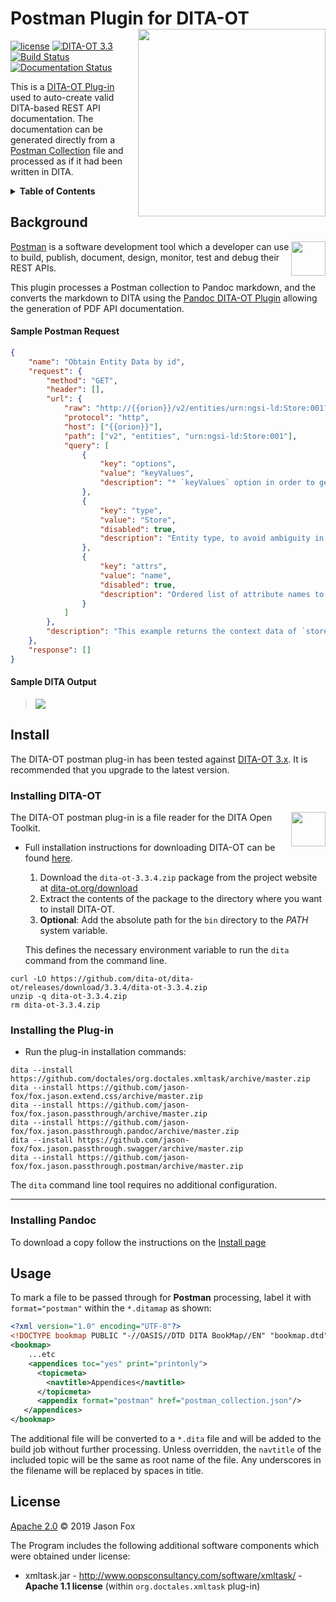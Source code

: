 # Postman Plugin for DITA-OT [<img src="https://jason-fox.github.io/fox.jason.passthrough.postman/postman.png" align="right" width="300">](http://postmandita-ot.rtfd.io/)

[![license](https://img.shields.io/github/license/jason-fox/fox.jason.passthrough.postman.svg)](http://www.apache.org/licenses/LICENSE-2.0)
[![DITA-OT 3.3](https://img.shields.io/badge/DITA--OT-3.3-blue.svg)](http://www.dita-ot.org/3.3/)
[![Build Status](https://travis-ci.org/jason-fox/fox.jason.passthrough.postman.svg?branch=master)](https://travis-ci.org/jason-fox/fox.jason.passthrough.postman)
[![Documentation Status](https://readthedocs.org/projects/postmandita-ot/badge/?version=latest)](https://postmandita-ot.readthedocs.io/en/latest/?badge=latest)

This is a [DITA-OT Plug-in](https://www.dita-ot.org/plugins) used to auto-create valid DITA-based REST API documentation. The documentation can be
generated directly from a [Postman Collection](https://www.getpostman.com/) file and processed as if it had been written
in DITA.

<details>
<summary><strong>Table of Contents</strong></summary>
    
-   [Background](#background)
-   [Install](#install)
    -   [Installing DITA-OT](#installing-dita-ot)
    -   [Installing the Plug-in](#installing-the-plug-in)
    -   [Installing Pandoc](#installing-pandoc)
-   [Usage](#usage)
-   [License](#license)

</details>

## Background

[<img src="https://assets.getpostman.com/common-share/postman-logo-horizontal-orange.svg" align="right" height="55">](https://www.getpostman.com/)

[Postman](https://www.getpostman.com/) is a software development tool which a developer can use to build, publish,
document, design, monitor, test and debug their REST APIs.

This plugin processes a Postman collection to Pandoc markdown, and the converts the markdown to DITA using the
[Pandoc DITA-OT Plugin](https://github.com/jason-fox/fox.jason.passthrough.pandoc) allowing the generation of PDF API
documentation.

#### Sample Postman Request

```json
{
    "name": "Obtain Entity Data by id",
    "request": {
        "method": "GET",
        "header": [],
        "url": {
            "raw": "http://{{orion}}/v2/entities/urn:ngsi-ld:Store:001?options=keyValues",
            "protocol": "http",
            "host": ["{{orion}}"],
            "path": ["v2", "entities", "urn:ngsi-ld:Store:001"],
            "query": [
                {
                    "key": "options",
                    "value": "keyValues",
                    "description": "* `keyValues` option in order to get a more compact ..."
                },
                {
                    "key": "type",
                    "value": "Store",
                    "disabled": true,
                    "description": "Entity type, to avoid ambiguity in case there are ..."
                },
                {
                    "key": "attrs",
                    "value": "name",
                    "disabled": true,
                    "description": "Ordered list of attribute names to display"
                }
            ]
        },
        "description": "This example returns the context data of `store1`..."
    },
    "response": []
}
```

#### Sample DITA Output

> ![](https://jason-fox.github.io/fox.jason.passthrough.postman/request-formatted.png)

## Install

The DITA-OT postman plug-in has been tested against [DITA-OT 3.x](http://www.dita-ot.org/download). It is recommended
that you upgrade to the latest version.

### Installing DITA-OT

<a href="https://www.dita-ot.org"><img src="https://www.dita-ot.org/images/dita-ot-logo.svg" align="right" height="55"></a>

The DITA-OT postman plug-in is a file reader for the DITA Open Toolkit.

-   Full installation instructions for downloading DITA-OT can be found
    [here](https://www.dita-ot.org/3.3/topics/installing-client.html).

    1.  Download the `dita-ot-3.3.4.zip` package from the project website at
        [dita-ot.org/download](https://www.dita-ot.org/download)
    2.  Extract the contents of the package to the directory where you want to install DITA-OT.
    3.  **Optional**: Add the absolute path for the `bin` directory to the _PATH_ system variable.

    This defines the necessary environment variable to run the `dita` command from the command line.

```console
curl -LO https://github.com/dita-ot/dita-ot/releases/download/3.3.4/dita-ot-3.3.4.zip
unzip -q dita-ot-3.3.4.zip
rm dita-ot-3.3.4.zip
```

### Installing the Plug-in

-   Run the plug-in installation commands:

```console
dita --install https://github.com/doctales/org.doctales.xmltask/archive/master.zip
dita --install https://github.com/jason-fox/fox.jason.extend.css/archive/master.zip
dita --install https://github.com/jason-fox/fox.jason.passthrough/archive/master.zip
dita --install https://github.com/jason-fox/fox.jason.passthrough.pandoc/archive/master.zip
dita --install https://github.com/jason-fox/fox.jason.passthrough.swagger/archive/master.zip
dita --install https://github.com/jason-fox/fox.jason.passthrough.postman/archive/master.zip
```

The `dita` command line tool requires no additional configuration.

---

### Installing Pandoc

To download a copy follow the instructions on the [Install page](https://github.com/jgm/pandoc/blob/master/INSTALL.md)

## Usage

To mark a file to be passed through for **Postman** processing, label it with `format="postman"` within the `*.ditamap`
as shown:

```xml
<?xml version="1.0" encoding="UTF-8"?>
<!DOCTYPE bookmap PUBLIC "-//OASIS//DTD DITA BookMap//EN" "bookmap.dtd">
<bookmap>
    ...etc
    <appendices toc="yes" print="printonly">
      <topicmeta>
        <navtitle>Appendices</navtitle>
      </topicmeta>
      <appendix format="postman" href="postman_collection.json"/>
   </appendices>
</bookmap>
```

The additional file will be converted to a `*.dita` file and will be added to the build job without further processing.
Unless overridden, the `navtitle` of the included topic will be the same as root name of the file. Any underscores in
the filename will be replaced by spaces in title.

## License

[Apache 2.0](LICENSE) © 2019 Jason Fox

The Program includes the following additional software components which were obtained under license:

-   xmltask.jar - http://www.oopsconsultancy.com/software/xmltask/ - **Apache 1.1 license** (within
    `org.doctales.xmltask` plug-in)
